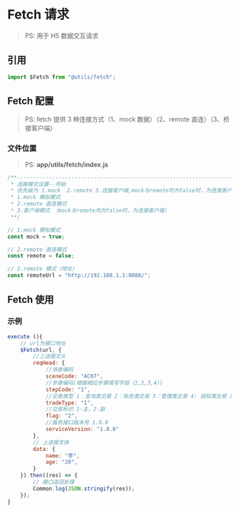 # Fetch 请求

> PS: 用于 H5 数据交互请求

## 引用

```js
import $Fetch from "@utils/fetch";
```

## Fetch 配置

> PS: fetch 提供 3 种连接方式（1、mock 数据）（2、remote 直连）（3、桥接客户端）

### 文件位置

> PS: **app/utils/fetch/index.js**

```js
/**--------------------------------------------------------------------=====
 * 连接模式设置--开始
 * 优先级为 1.mock  2.remote 3.连接客户端,mock与remote均为false时，为连接客户端模式
 * 1.mock 模拟模式
 * 2.remote 直连模式
 * 3.客户端模式 （mock与remote均为false时，为连接客户端）
 **/

// 1.mock 模拟模式
const mock = true;

// 2.remote 直连模式
const remote = false;

// 2.remote 模式（地址）
const remoteUrl = "http://192.168.1.1:8088/";
```

## Fetch 使用

### 示例

```js
execute (){
    // url为接口地址
    $Fetch(url, {
        //上送报文头
        reqHead: {
            //场景编码
            sceneCode: "AC07",
            //步骤编码(根据相应步骤填写字段（1,2,3,4）)
            stepCode: "1",
            //交易类型 1：查询类交易 2：账务类交易 3：管理类交易 4: 授权类交易 原生需映射，HTML异步请求需赋值
            tradeType: "1",
            //交易标识 1-主，2-副
            flag: "2",
            //服务接口版本号 1.0.0
            serviceVersion: "1.0.0"
        },
        // 上送报文体
        data: {
            name: "李",
            age: "20",
        }
    }).then((res) => {
        // 接口返回处理
        Common.log(JSON.stringify(res));
    });
}
```
